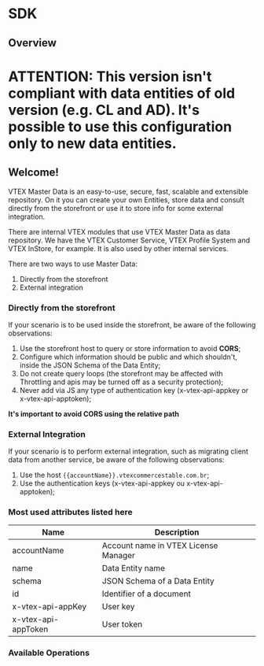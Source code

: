# SDK

## Overview

# ATTENTION: **This version isn't compliant with data entities of old version (e.g. CL and AD). It's possible to use this configuration only to new data entities.**


## Welcome!

VTEX Master Data is an easy-to-use, secure, fast, scalable and extensible repository. On it you can create your own Entities, store data and consult directly from the storefront or use it to store info for some external integration.

There are internal VTEX modules that use VTEX Master Data as data repository. We have the VTEX Customer Service, VTEX Profile System and VTEX InStore, for example. It is also used by other internal services.

There are two ways to use Master Data:

1. Directly from the storefront
2. External integration

### Directly from the storefront

If your scenario is to be used inside the storefront, be aware of the following observations:

1. Use the storefront host to query or store information to avoid **CORS**;
2. Configure which information should be public and which shouldn't, inside the JSON Schema of the Data Entity;
3. Do not create query loops (the storefront may be affected with Throttling and apis may be turned off as a security protection);
4. Never add via JS any type of authentication key (x-vtex-api-appkey or x-vtex-api-apptoken);

**It's important to avoid CORS using the relative path**

### External Integration

If your scenario is to perform external integration, such as migrating client data from another service, be aware of the following observations:

1. Use the host ```{{accountName}}.vtexcommercestable.com.br```;
2. Use the authentication keys (x-vtex-api-appkey ou x-vtex-api-apptoken);

### Most used attributes listed here

| Name | Description |
| -------- | -------- |
| accountName | Account name in VTEX License Manager |
| name | Data Entity name |
| schema | JSON Schema of a Data Entity |
| id | Identifier of a document |
| x-vtex-api-appKey | User key |
| x-vtex-api-appToken | User token |

### Available Operations

